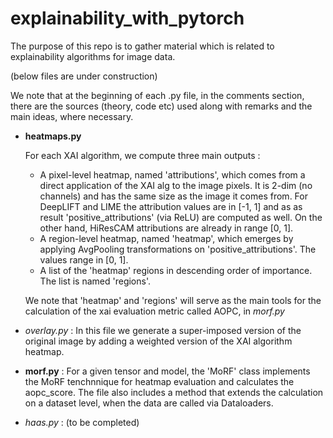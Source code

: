 # explainability_with_pytorch

The purpose of this repo is to gather material which is related to explainability algorithms for image data.

(below files are under construction)

We note that at the beginning of each .py file, in the comments section, there are the sources (theory, code etc) used along with remarks and the main ideas, where necessary.

- **heatmaps.py** <br/>

    For each XAI algorithm, we compute three main outputs :
    
    - A pixel-level heatmap, named 'attributions', which comes from a direct application of the XAI alg to the image pixels. It is 2-dim (no channels) and has the same size as the image it comes from.  For DeepLIFT and LIME the attribution values are in [-1, 1] and as as result 'positive_attributions' (via ReLU) are computed as well.
    On the other hand, HiResCAM attributions are already in range [0, 1].
    - A region-level heatmap, named 'heatmap', which emerges by applying AvgPooling transformations on 'positive_attributions'. The values range in [0, 1].
    - A list of the 'heatmap' regions in descending order of importance. The list is named 'regions'.

    We note that 'heatmap' and 'regions' will serve as the main tools for the calculation of the xai evaluation metric called AOPC, in *morf.py*

- *overlay.py* : In this file we generate a super-imposed version of the original image by adding a weighted version of the XAI algorithm heatmap.

- **morf.py** : For a given tensor and model, the 'MoRF' class implements the MoRF tenchnnique for heatmap evaluation and calculates the aopc_score. The file also includes a method that extends the calculation on a dataset level, when the data are called via Dataloaders.

- *haas.py* : (to be completed)
